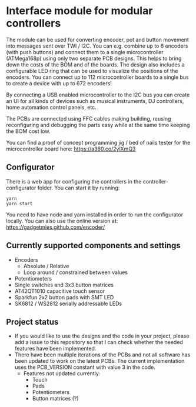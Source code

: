 # Interface module for modular controllers

The module can be used for converting encoder, pot and button movement
into messages sent over TWI / I2C. You can e.g. combine up to 6 encoders 
(with push buttons) and connect them to a single 
microcontroller (ATMega168p) using only two separate PCB designs. This 
helps to bring down the costs of the BOM and of the boards. The design 
also  includes a configurable LED ring that can be used to visualize the 
positions of the encoders. You can connect up to 112 microcontroller 
boards to a single bus to create a device with up to 672 encoders!

By connecting a USB enabled microcontroller to the I2C bus you can
create an UI for all kinds of devices such as musical instruments,
DJ controllers, home automation control panels, etc.

The PCBs are connected using FFC cables making building, reusing
reconfiguring and debugging the parts easy while at the same time
keeping the BOM cost low.

You can find a proof of concept programming jig / bed of nails tester
for the microcontroller board here: https://a360.co/2ylXmQ3

## Configurator

There is a web app for configuring the controllers in the 
controller-configurator folder. You can start it by running:
```
yarn
yarn start
```

You need to have node and yarn installed in order to run the 
configurator locally. You can also use the online version at:
https://gadgetmies.github.com/encoder/

## Currently supported components and settings
* Encoders
  * Absolute / Relative
  * Loop around / constrained between values
* Potentiometers
* Single switches and 3x3 button matrices
* AT42QT1010 capacitive touch sensor
* Sparkfun 2x2 button pads with SMT LED
* SK6812 / WS2812 serially addressable LEDs

## Project status
* If you would like to use the designs and the code in your project, please add a issue to this repository
  so that I can check whether the needed features have been implemented.
* There have been multiple iterations of the PCBs and not all software has been updated to work on the
  latest PCBs. The current implementation uses the PCB_VERSION constant with value 3 in the code.
  * Features not updated currently:
    * Touch
    * Pads
    * Potentiometers
    * Button matrices (?)
